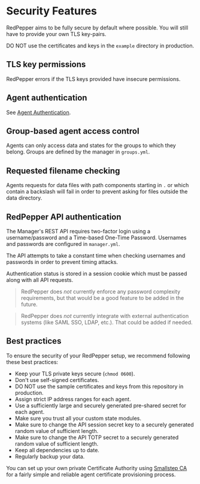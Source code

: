 # Security Features

RedPepper aims to be fully secure by default where possible.
You will still have to provide your own TLS key-pairs.

DO NOT use the certificates and keys in the `example` directory in production.

## TLS key permissions

RedPepper errors if the TLS keys provided have insecure permissions.

## Agent authentication

See [Agent Authentication](authentication.md).

## Group-based agent access control

Agents can only access data and states for the groups to which they belong. Groups are defined by the manager in `groups.yml`.

## Requested filename checking

Agents requests for data files with path components starting in `.` or which contain a backslash will fail in order to prevent asking for files outside the data directory.

## RedPepper API authentication

The Manager's REST API requires two-factor login using a username/password and a Time-based One-Time Password.
Usernames and passwords are configured in `manager.yml`.

The API attempts to take a constant time when checking usernames and passwords in order to prevent timing attacks.

Authentication status is stored in a session cookie which must be passed along with all API requests.

> RedPepper does _not_ currently enforce any password complexity requirements, but that would be a good feature to be added in the future.

> RedPepper does _not_ currently integrate with external authentication systems (like SAML SSO, LDAP, etc.). That could be added if needed.

## Best practices

To ensure the security of your RedPepper setup, we recommend following these best practices:

- Keep your TLS private keys secure (`chmod 0600`).
- Don't use self-signed certificates.
- DO NOT use the sample certificates and keys from this repository in production.
- Assign strict IP address ranges for each agent.
- Use a sufficiently large and securely generated pre-shared secret for each agent.
- Make sure you trust all your custom state modules.
- Make sure to change the API session secret key to a securely generated random value of sufficient length.
- Make sure to change the API TOTP secret to a securely generated random value of sufficient length.
- Keep all dependencies up to date.
- Regularly backup your data.

You can set up your own private Certificate Authority using [Smallstep CA](https://github.com/smallstep/certificates)
for a fairly simple and reliable agent certificate provisioning process.
